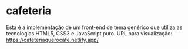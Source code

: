 # cafeteria
Esta é a implementação de um front-end de tema genérico que utiliza as tecnologias HTML5, CSS3 e JavaScript puro.
 URL para visualização:
https://cafeteriaquerocafe.netlify.app/
